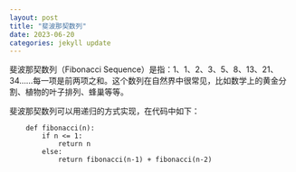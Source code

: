 ```yaml
---
layout: post
title: "斐波那契数列"
date: 2023-06-20
categories: jekyll update
---
```


斐波那契数列（Fibonacci Sequence）是指：1、1、2、3、5、8、13、21、34……每一项是前两项之和。这个数列在自然界中很常见，比如数学上的黄金分割、植物的叶子排列、蜂巢等等。

斐波那契数列可以用递归的方式实现，在代码中如下：
~~~
    def fibonacci(n):
        if n <= 1:
            return n
        else:
            return fibonacci(n-1) + fibonacci(n-2)
~~~